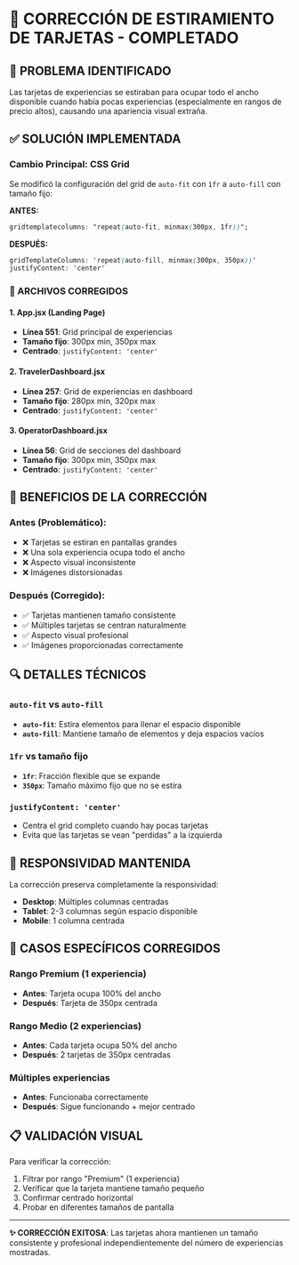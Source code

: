 # 🔧 CORRECCIÓN DE ESTIRAMIENTO DE TARJETAS - COMPLETADO

## 🎯 **PROBLEMA IDENTIFICADO**

Las tarjetas de experiencias se estiraban para ocupar todo el ancho disponible cuando había pocas experiencias (especialmente en rangos de precio altos), causando una apariencia visual extraña.

## ✅ **SOLUCIÓN IMPLEMENTADA**

### **Cambio Principal: CSS Grid**

Se modificó la configuración del grid de `auto-fit` con `1fr` a `auto-fill` con tamaño fijo:

**ANTES:**

```css
gridtemplatecolumns: "repeat(auto-fit, minmax(300px, 1fr))";
```

**DESPUÉS:**

```css
gridTemplateColumns: 'repeat(auto-fill, minmax(300px, 350px))'
justifyContent: 'center'
```

### **🔧 ARCHIVOS CORREGIDOS**

#### 1. **App.jsx (Landing Page)**

- **Línea 551**: Grid principal de experiencias
- **Tamaño fijo**: 300px min, 350px max
- **Centrado**: `justifyContent: 'center'`

#### 2. **TravelerDashboard.jsx**

- **Línea 257**: Grid de experiencias en dashboard
- **Tamaño fijo**: 280px min, 320px max
- **Centrado**: `justifyContent: 'center'`

#### 3. **OperatorDashboard.jsx**

- **Línea 56**: Grid de secciones del dashboard
- **Tamaño fijo**: 300px min, 350px max
- **Centrado**: `justifyContent: 'center'`

## 🎨 **BENEFICIOS DE LA CORRECCIÓN**

### **Antes (Problemático):**

- ❌ Tarjetas se estiran en pantallas grandes
- ❌ Una sola experiencia ocupa todo el ancho
- ❌ Aspecto visual inconsistente
- ❌ Imágenes distorsionadas

### **Después (Corregido):**

- ✅ Tarjetas mantienen tamaño consistente
- ✅ Múltiples tarjetas se centran naturalmente
- ✅ Aspecto visual profesional
- ✅ Imágenes proporcionadas correctamente

## 🔍 **DETALLES TÉCNICOS**

### **`auto-fit` vs `auto-fill`**

- **`auto-fit`**: Estira elementos para llenar el espacio disponible
- **`auto-fill`**: Mantiene tamaño de elementos y deja espacios vacíos

### **`1fr` vs tamaño fijo**

- **`1fr`**: Fracción flexible que se expande
- **`350px`**: Tamaño máximo fijo que no se estira

### **`justifyContent: 'center'`**

- Centra el grid completo cuando hay pocas tarjetas
- Evita que las tarjetas se vean "perdidas" a la izquierda

## 📱 **RESPONSIVIDAD MANTENIDA**

La corrección preserva completamente la responsividad:

- **Desktop**: Múltiples columnas centradas
- **Tablet**: 2-3 columnas según espacio disponible
- **Mobile**: 1 columna centrada

## 🎯 **CASOS ESPECÍFICOS CORREGIDOS**

### **Rango Premium (1 experiencia)**

- **Antes**: Tarjeta ocupa 100% del ancho
- **Después**: Tarjeta de 350px centrada

### **Rango Medio (2 experiencias)**

- **Antes**: Cada tarjeta ocupa 50% del ancho
- **Después**: 2 tarjetas de 350px centradas

### **Múltiples experiencias**

- **Antes**: Funcionaba correctamente
- **Después**: Sigue funcionando + mejor centrado

## 📋 **VALIDACIÓN VISUAL**

Para verificar la corrección:

1. Filtrar por rango "Premium" (1 experiencia)
2. Verificar que la tarjeta mantiene tamaño pequeño
3. Confirmar centrado horizontal
4. Probar en diferentes tamaños de pantalla

---

**✨ CORRECCIÓN EXITOSA**: Las tarjetas ahora mantienen un tamaño consistente y profesional independientemente del número de experiencias mostradas.
